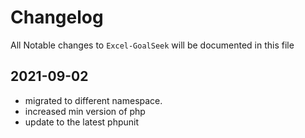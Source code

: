 # Changelog

All Notable changes to `Excel-GoalSeek` will be documented in this file

## 2021-09-02

- migrated to different namespace.
- increased min version of php
- update to the latest phpunit

